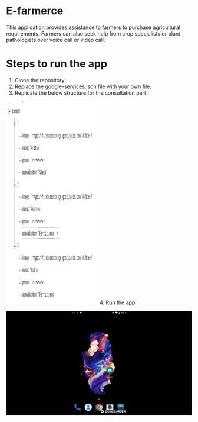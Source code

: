 # E-farmerce
This application provides assistance to farmers to purchase agricultural requirements. Farmers can also seek help from crop specialists or plant pathologists over voice call or video call.
# Steps to run the app
1. Clone the repository.
2. Replace the google-services.json file with your own file.
3. Replicate the below structure for the consultation part :
<img src="https://github.com/Anitha-Selvan/E-Farmerce/blob/master/ss.png" width="250" height="550">
4. Run the app.

![](E-Farmerce.gif)

